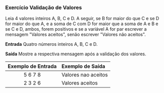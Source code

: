 ### Exercício Validação de Valores
Leia 4 valores inteiros A, B, C e D. A seguir, se B for maior do que C e se D for maior do que A, e a soma de
C com D for maior que a soma de A e B e se C e D, ambos, forem positivos e se a variável A for par escrever
a mensagem "Valores aceitos", senão escrever "Valores não aceitos".

**Entrada**
Quatro números inteiros A, B, C e D.

**Saída**
Mostre a respectiva mensagem após a validação dos valores.

Exemplo de Entrada | Exemplo de Saída
:---: | :---
5 6 7 8 | Valores nao aceitos
2 3 2 6 | Valores aceitos

